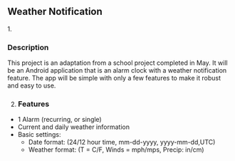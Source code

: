 <h2>Weather Notification</h2>
1. <h3>Description</h3>
<p>
This project is an adaptation from a school project completed in May. It will be
an Android application that is an alarm clock with a weather notification feature.
The app will be simple with only a few features to make it robust and easy to use.
</p>

2. <h3>Features</h3>
<ul>
  <li>
    1 Alarm (recurring, or single)
  </li>
  <li>
    Current and daily weather information
  </li>
  <li>
    Basic settings:
    <ul>
      <li>
	Date format: (24/12 hour time, mm-dd-yyyy, yyyy-mm-dd,UTC)
      </li>
      <li>
	Weather format: (T = C/F, Winds = mph/mps, Precip: in/cm)
      </li>
    </ul>
  </li>
</ul>
